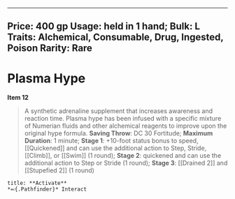 
---
Price: 400 gp
Usage: held in 1 hand;
Bulk: L
Traits: Alchemical, Consumable, Drug, Ingested, Poison
Rarity: Rare
---

# Plasma Hype

**Item 12**

> A synthetic adrenaline supplement that increases awareness and reaction time. Plasma hype has been infused with a specific mixture of Numerian fluids and other alchemical reagents to improve upon the original hype formula.
**Saving Throw**: DC 30 Fortitude;
**Maximum Duration**: 1 minute;
**Stage 1**: +10-foot status bonus to speed, [[Quickened]] and can use the additional action to Step, Stride, [[Climb]], or [[Swim]] (1 round);
**Stage 2**: quickened and can use the additional action to Step or Stride (1 round);
**Stage 3**:  [[Drained 2]] and [[Stupefied 2]] (1 round)

```ad-embed-ability
title: **Activate**
*⬻{.Pathfinder}* Interact 
```
